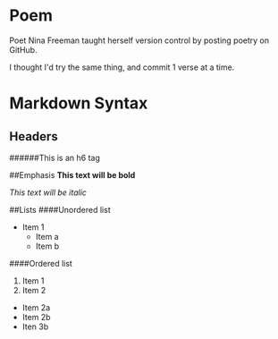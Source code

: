 # Poem
Poet Nina Freeman taught herself version control by posting poetry on GitHub.

I thought I'd try the same thing, and commit 1 verse at a time.
# Markdown Syntax
## Headers
######This is an h6 tag

##Emphasis
**This text will be bold**

*This text will be italic* 

##Lists
####Unordered list
* Item 1
  * Item a 
  * Item b

####Ordered list
1. Item 1
2. Item 2
  * Item 2a
  * Item 2b
  * Iten 3b
